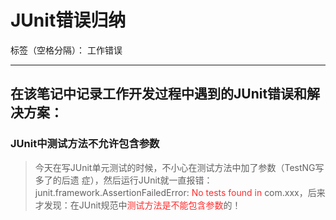 ﻿# JUnit错误归纳

标签（空格分隔）： 工作错误

---

## 在该笔记中记录工作开发过程中遇到的JUnit错误和解决方案：

### JUnit中测试方法不允许包含参数

> 今天在写JUnit单元测试的时候，不小心在测试方法中加了参数（TestNG写多了的后遗
症），然后运行JUnit就一直报错：junit.framework.AssertionFailedError: <font color="FF2D2D">No tests found in</font> com.xxx，后来才发现：在JUnit规范中<font color="FF2D2D">测试方法是不能包含参数</font>的！





